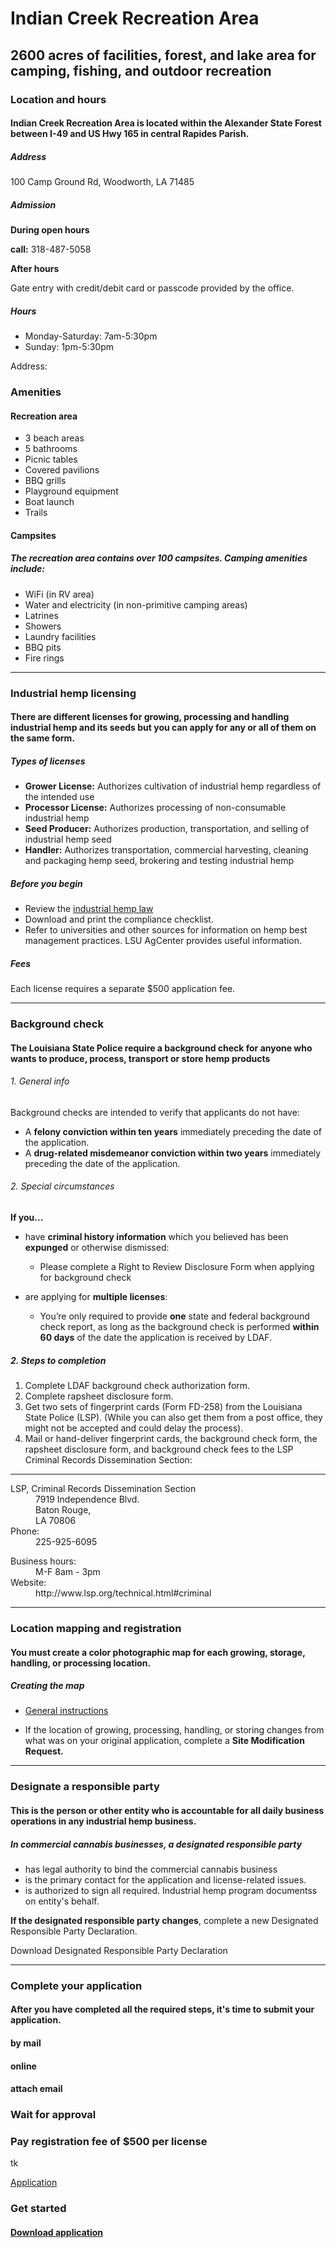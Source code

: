 <!-- service group title -->
# Indian Creek Recreation Area
<!--// service group title -->
<!--service group subhead -->
## 2600 acres of facilities, forest, and lake area for camping, fishing, and outdoor recreation
<!--// service group subhead -->
<!-- service group summary -->




<!--// service group summary -->


<!--service group section hed -->
### Location and hours

#### Indian Creek Recreation Area is located within the Alexander State Forest between I-49 and US Hwy 165 in central Rapides Parish. 
##### Address
100 Camp Ground Rd, 
Woodworth, LA 71485

##### Admission
**During open hours**

**call:** 318-487-5058

**After hours**

Gate entry with credit/debit card or passcode provided by the office.

##### Hours
- Monday-Saturday: 7am-5:30pm
- Sunday: 1pm-5:30pm

<!--// service group section hed -->
<!--service group section subhed -->

<!--// service group section subhed -->
<!--service group section block -->
Address: 


<!--//service group info block -->
<!--service group section hed -->
### Amenities
<!--// service group section hed -->
<!--service group section subhed -->
#### Recreation area
<!--//service group section subhed -->



- 3 beach areas
- 5 bathrooms
- Picnic tables
- Covered pavilions
- BBQ grills
- Playground equipment
- Boat launch
- Trails
#### Campsites

##### The recreation area contains over 100 campsites. Camping amenities include:
- WiFi (in RV area)
- Water and electricity (in non-primitive camping areas)
- Latrines
- Showers
- Laundry facilities
- BBQ pits
- Fire rings




<!--service categories (from category content type): Licensing, industrial hemp-->
****
<!--Service entry-->
<!-- entry title -->
### Industrial hemp licensing
<!--// entry title -->

<!--entry subhead -->
#### There are different licenses for growing, processing and handling industrial hemp and its seeds but you can apply for any or all of them on the same form. 

<!--// entry subhead -->

<!-- Below are the standard fields describing the benefits, requirements and means of accessing the service. Each one is a referenced "description with headline" content type. User can add up to ten of these -->

   ##### Types of licenses

- **Grower License:** Authorizes cultivation of industrial hemp regardless of the intended use
- **Processor License:** Authorizes processing of non-consumable industrial hemp
- **Seed Producer:** Authorizes production, transportation, and selling of industrial hemp seed
- **Handler:** Authorizes transportation, commercial harvesting, cleaning and packaging hemp seed, brokering and testing industrial hemp


   
 <!-- Description with headline CT reference -->
  ##### Before you begin
- Review the [industrial hemp law ](http://www.ldaf.state.la.us/wp-content/uploads/2021/12/Law-State-Legis-Site-12-2-2021.pdf)
- Download and print the compliance checklist.
- Refer to universities and other sources for information on hemp best management practices. LSU AgCenter provides useful information.


<!-- // description with headline CT reference -->
<!-- Description with headline CT reference -->
##### Fees
Each license requires a separate $500 application fee. 
<!-- // description with headline CT reference -->
<!-- description with headline CT reference #2 -->
<!-- In final version of CT, the headlines will be chosen fron a standard list  -->


<!--// Service entry-->
 *****
<!--Service entry-->
<!--Service entry title-->
 ### Background check 
<!--//Service entry title-->
  
<!--entry subhead -->
#### The Louisiana State Police require a background check for anyone who wants to produce, process, transport or store hemp products
<!--//entry subhead-->
<!-- // description with headline CT reference -->

  






###### 1. General info
Background checks are intended to verify that applicants do not have:
- A **felony conviction within ten years** immediately preceding the date of the application.  
- A **drug-related misdemeanor conviction within two years** immediately preceding the date of the application.
 ###### 2. Special circumstances  
**If you...**
- have **criminal history information** which you believed has been **expunged** or otherwise dismissed:
    - Please complete a Right to Review Disclosure Form when applying for background check  

- are applying for **multiple licenses**: 
    - You’re only required to provide **one** state and federal background check report, as long as the background check is performed **within 60 days** of the date the application is received by LDAF.
    
<!-- Description with headline CT reference -->
##### 2. Steps to completion
1. Complete LDAF background check authorization form.
2. Complete rapsheet disclosure form.
3. Get two sets of fingerprint cards (Form FD-258) from the Louisiana State Police (LSP). (While you can also get them from a post office, they might not be accepted and could delay the process).
4. Mail or hand-deliver fingerprint cards, the background check form, the rapsheet disclosure form, and background check fees to the LSP Criminal Records Dissemination Section:
<!-- // Description with headline CT reference -->
*****
<!-- // Contact reference -->
 <dl>
 <dt>LSP, Criminal Records Dissemination Section</dt>
 <dd> 7919 Independence Blvd.</dd> 
 <dd> Baton Rouge, </dd>
 <dd> LA 70806 </dd>
 <dt> Phone:</dt>
 <dd>225-925-6095</dd>
 </dl>
<!-- // Contact reference -->
<dl>
    <dt>Business hours:</dt>
    <dd> M-F 8am - 3pm </dd>
    <dt>Website:</dt>
    <dd>http://www.lsp.org/technical.html#criminal </dd>
</dl>


<!-- // Contact reference -->
<!--// Service entry-->
*****
<!--Service entry-->
<!--Service entry title-->
  ### Location mapping and registration
<!--// Service entry title-->
<!--entry subhead -->
#### You must create a color photographic map for each growing, storage, handling, or processing location.
<!--//entry subhead -->
<!-- // description with headline (DwH) reference -->
<!--headline for DwH-->
##### Creating the map
<!--// headline for DwH-->
<!-- description for DwH -->
  - [General instructions](http://www.ldaf.state.la.us/wp-content/uploads/2021/11/Map-Instructions-for-Applications.pdf)
  
  - If the location of growing, processing, handling, or storing changes from what was on your original application, complete a **Site Modification Request.**
<!--// description for DwH -->
<!--// description with headline CT reference -->
<!--// Service entry-->
*****
<!--Service entry-->
<!--Service entry title-->

  ### Designate a responsible party
<!--// Service entry title-->
<!--entry subhead -->
#### This is the person or other entity who is accountable for all daily business operations in any industrial hemp business.
<!--// entry subhead -->
<!-- description with headline (DwH) reference -->

##### In commercial cannabis businesses, a designated responsible party 

- has legal authority to bind the commercial cannabis business 
- is the primary contact for the application and license-related issues.
- is authorized to sign all required. Industrial hemp program documentss on entity's behalf.

**If the designated responsible party changes**, complete a new Designated Responsible Party Declaration.

<!-- // description with headline (DwH) reference -->
<!-- CTA (linked to document wrapper) -->
Download Designated Responsible Party Declaration
<!--// CTA-->
*****
<!--// Service entry-->
<!--Service entry title-->
### Complete your application
<!--// Service entry title-->
<!--entry subhead -->
#### After you have completed all the required steps, it's time to submit your application.
<!--// entry subhead -->

  #### by mail
  #### online
  #### attach email
  
  ### Wait for approval
  ### Pay registration fee of $500 per license
tk
 
<!-- // description with headline CT reference -->

<!-- Linked PDF -->
[Application](https://app.contentful.com/spaces/pc5e1rlgfrov/assets/3rW9nXpYVesH2exFsIqj0o)
<!--// Linked PDF -->

<!-- Service CTA: Call to action content type-->
<!-- Call to action msg -->
### Get started
<!--// Call to action msg -->
<!-- Button or link label -->
#### [Download application](https://www.example.com)
<!--// Button or link label -->
<!--// Service CTA -->
